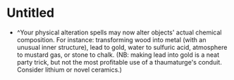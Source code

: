 # Untitled

- ^Your physical alteration spells may now alter objects' actual chemical composition. For instance: transforming wood into metal (with an unusual inner structure), lead to gold, water to sulfuric acid, atmosphere to mustard gas, or stone to chalk. (NB: making lead into gold is a neat party trick, but not the most profitable use of a thaumaturge's conduit. Consider lithium or novel ceramics.)